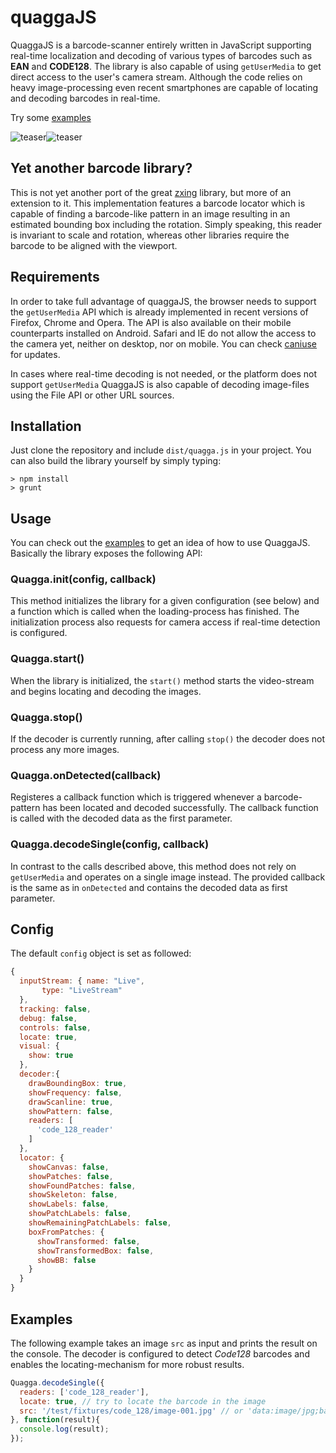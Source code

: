 quaggaJS
========

QuaggaJS is a barcode-scanner entirely written in JavaScript supporting real-time localization and decoding of 
various types of barcodes such as __EAN__ and __CODE128__. The library is also capable of using `getUserMedia` to get direct 
access to the user's camera stream. Although the code relies on heavy image-processing even recent smartphones are 
capable of locating and decoding barcodes in real-time.

Try some [examples](http://serratus.github.io/quaggaJS/examples)

![teaser][teaser_left]![teaser][teaser_right]


## Yet another barcode library?

This is not yet another port of the great [zxing][zxing_github] library, but more of an extension to it. 
This implementation features a barcode locator which is capable of finding a barcode-like pattern in an 
image resulting in an estimated bounding box including the rotation. Simply speaking, this reader is invariant 
to scale and rotation, whereas other libraries require the barcode to be aligned with the viewport.


## Requirements

In order to take full advantage of quaggaJS, the browser needs to support the `getUserMedia` API which is 
already implemented in recent versions of Firefox, Chrome and Opera. The API is also available on their 
mobile counterparts installed on Android. Safari and IE do not allow the access to the camera yet, neither 
on desktop, nor on mobile. You can check [caniuse][caniuse_getusermedia] for updates.

In cases where real-time decoding is not needed, or the platform does not support `getUserMedia` QuaggaJS is 
also capable of decoding image-files using the File API or other URL sources.

## Installation

Just clone the repository and include `dist/quagga.js` in your project. You can also build the library yourself 
by simply typing:

```console
> npm install
> grunt
```

## Usage

You can check out the [examples](http://serratus.github.io/quaggaJS/examples) to get an idea of how to use QuaggaJS.
Basically the library exposes the following API:

### Quagga.init(config, callback)

This method initializes the library for a given configuration (see below) and a function which is called
when the loading-process has finished. The initialization process also requests for camera access if real-time
detection is configured.

### Quagga.start()

When the library is initialized, the `start()` method starts the video-stream and begins locating and decoding
the images.

### Quagga.stop()

If the decoder is currently running, after calling `stop()` the decoder does not process any more images.

### Quagga.onDetected(callback)

Registeres a callback function which is triggered whenever a barcode-pattern has been located and decoded
successfully. The callback function is called with the decoded data as the first parameter.

### Quagga.decodeSingle(config, callback)

In contrast to the calls described above, this method does not rely on `getUserMedia` and operates on a
single image instead. The provided callback is the same as in `onDetected` and contains the decoded data
as first parameter.

## Config

The default `config` object is set as followed:

```javascript
{
  inputStream: { name: "Live",
       type: "LiveStream"
  },
  tracking: false,
  debug: false,
  controls: false,
  locate: true,
  visual: {
    show: true
  },
  decoder:{
    drawBoundingBox: true,
    showFrequency: false,
    drawScanline: true,
    showPattern: false,
    readers: [
      'code_128_reader'
    ]
  },
  locator: {
    showCanvas: false,
    showPatches: false,
    showFoundPatches: false,
    showSkeleton: false,
    showLabels: false,
    showPatchLabels: false,
    showRemainingPatchLabels: false,
    boxFromPatches: {
      showTransformed: false,
      showTransformedBox: false,
      showBB: false
    }
  }
}
```

## Examples

The following example takes an image `src` as input and prints the result on the console. 
The decoder is configured to detect _Code128_ barcodes and enables the locating-mechanism for more robust results.

```javascript
Quagga.decodeSingle({
  readers: ['code_128_reader'],
  locate: true, // try to locate the barcode in the image
  src: '/test/fixtures/code_128/image-001.jpg' // or 'data:image/jpg;base64,' + data
}, function(result){
  console.log(result);
});
```

[zxing_github]: https://github.com/zxing/zxing
[teaser_left]: https://github.com/serratus/quaggaJS/blob/master/doc/img/mobile-located.png
[teaser_right]: https://github.com/serratus/quaggaJS/blob/master/doc/img/mobile-detected.png
[caniuse_getusermedia]: http://caniuse.com/#feat=stream